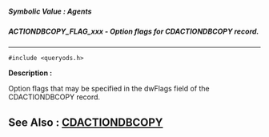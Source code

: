 ##### Symbolic Value : Agents
##### ACTIONDBCOPY_FLAG_xxx - Option flags for CDACTIONDBCOPY record.
---
```
#include <queryods.h>
```
**Description :**

Option flags that may be specified in the dwFlags field of the CDACTIONDBCOPY 
record.

**See Also :**
[CDACTIONDBCOPY](/domino-c-api-docs/reference/Data/CDACTIONDBCOPY)
---

